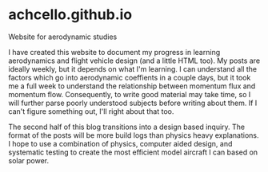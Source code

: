 # achcello.github.io
Website for aerodynamic studies

I have created this website to document my progress in learning aerodynamics and flight vehicle design (and a little HTML too). My posts are ideally weekly, but it depends on what I'm learning. I can understand all the factors which go into aerodynamic coeffients in a couple days, but it took me a full week to understand the relationship between momentum flux and momentum flow. Consequently, to write good material may take time, so I will further parse poorly understood subjects before writing about them. If I can't figure something out, I'll right about that too.

The second half of this blog transitions into a design based inquiry. The format of the posts will be more build logs than physics heavy explanations. I hope to use a combination of physics, computer aided design, and systematic testing to create the most efficient model aircraft I can based on solar power.
